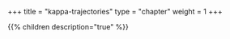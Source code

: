 +++
title = "kappa-trajectories"
type = "chapter"
weight = 1
+++

{{% children description="true" %}}